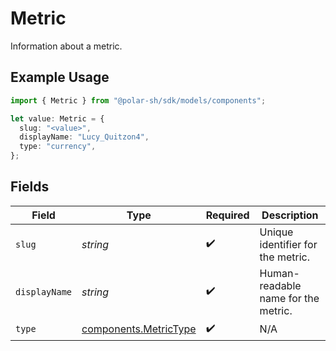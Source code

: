 # Metric

Information about a metric.

## Example Usage

```typescript
import { Metric } from "@polar-sh/sdk/models/components";

let value: Metric = {
  slug: "<value>",
  displayName: "Lucy_Quitzon4",
  type: "currency",
};
```

## Fields

| Field                                                          | Type                                                           | Required                                                       | Description                                                    |
| -------------------------------------------------------------- | -------------------------------------------------------------- | -------------------------------------------------------------- | -------------------------------------------------------------- |
| `slug`                                                         | *string*                                                       | :heavy_check_mark:                                             | Unique identifier for the metric.                              |
| `displayName`                                                  | *string*                                                       | :heavy_check_mark:                                             | Human-readable name for the metric.                            |
| `type`                                                         | [components.MetricType](../../models/components/metrictype.md) | :heavy_check_mark:                                             | N/A                                                            |